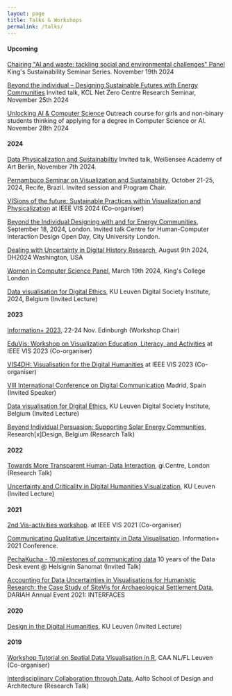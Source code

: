 ```yaml
---
layout: page
title: Talks & Workshops
permalink: /talks/
---
```


#### **Upcoming**
[Chairing "AI and waste: tackling social and environmental challenges" Panel](#) King's Sustainability Seminar Series. November 19th 2024

[Beyond the individual – Designing Sustainable Futures with Energy Communities](#) Invited talk, KCL Net Zero Centre Research Seminar, November 25th 2024

[Unlocking AI & Computer Science](#) Outreach course for girls and non-binary students thinking of applying for a degree in Computer Science or AI. November 28th 2024

#### **2024**

[Data Physicalization and Sustainabiltiy](#) Invited talk, Weißensee Academy of Art Berlin, November 7th 2024.

[Pernambuco Seminar on Visualization and Sustainability](https://psvs.cin.ufpe.br), October 21-25, 2024, Recife, Brazil. Invited session and Program Chair.

[VISions of the future: Sustainable Practices within Visualization and Physicalization](https://visionsofthefuture.github.io) at IEEE VIS 2024 (Co-organiser)

[Beyond the Individual:Designing with and for Energy Communities](https://hcidopenday.co.uk), September 18, 2024, London. Invited talk Centre for Human-Computer Interaction Design Open Day, City University London.

[Dealing with Uncertainty in Digital History Research](https://dh2024.adho.org/program/), August 9th 2024, DH2024 Washington, USA

[Women in Computer Science Panel](#), March 19th 2024, King's College London

[Data visualisation for Digital Ethics](https://www.kuleuven.be/digisoc/education-and-training/hybrid-course-on-digital-ethics), KU Leuven Digital Society Institute, 2024, Belgium (Invited Lecture)

#### **2023**
[Information+ 2023](https://informationplusconference.com/2023/), 22-24 Nov. Edinburgh (Workshop Chair)

[EduVis: Workshop on Visualization Education, Literacy, and Activities](https://ieee-eduvis.github.io) at IEEE VIS 2023 (Co-organiser)

[VIS4DH: Visualisation for the Digital Humanities](https://vis4dh.dbvis.de) at IEEE VIS 2023 (Co-organiser)

[VIII International Conference on Digital Communication](https://ciberimaginario.es/project/viii-jornadas-de-comunicacion-digital/) Madrid, Spain  (Invited Speaker)

[Data visualisation for Digital Ethics](https://www.kuleuven.be/digisoc/education-and-training/hybrid-course-on-digital-ethics), KU Leuven Digital Society Institute, Belgium (Invited Lecture)

[Beyond Individual Persuasion: Supporting Solar Energy Communities](), Research[x]Design, Belgium (Research Talk)

#### **2022**
[Towards More Transparent Human-Data Interaction](), gi.Centre, London (Research Talk)

[Uncertainty and Criticality in Digital Humanities Visualization](), KU Leuven (Invited Lecture)

#### **2021**

[2nd Vis-activities workshop](). at IEEE VIS 2021 (Co-organiser)

[Communicating Qualitative Uncertainty in Data Visualisation](). Information+ 2021 Conference.

[PechaKucha - 10 milestones of communicating data]() 10 years of the Data Desk event @ Helsignin Sanomat (Invited Talk)

[Accounting for Data Uncertainties in Visualisations for 
Humanistic Research: the Case Study of SiteVis for Archaeological Settlement Data](), DARIAH Annual Event 2021: INTERFACES

#### **2020**

[Design in the Digital Humanities](), KU Leuven (Invited Lecture)

#### **2019**

[Workshop Tutorial on Spatial Data Visualisation in R](), CAA NL/FL Leuven (Co-organiser)

[Interdisciplinary Collaboration through Data](), Aalto School of Design and Architecture (Research Talk)
